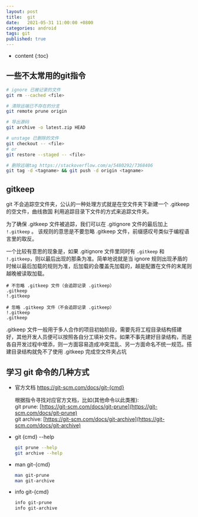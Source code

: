 ```yaml
---
layout: post
title:  git
date:   2021-05-31 11:00:00 +0800
categories: android
tags: git
published: true
---
```


* content
{:toc}

## 一些不太常用的git指令

```bash
# ignore 已被记录的文件
git rm --cached <file>

# 清除远端已不存在的分支
git remote prune origin

# 导出源码
git archive -o latest.zip HEAD

# unstage 已删除的文件
git checkout -- <file>
# or
git restore --staged -- <file>

# 删除远端tag https://stackoverflow.com/a/5480292/7368406
git tag -d <tagname> && git push -d origin <tagname>
```

## gitkeep

git 不会追踪空文件夹，公认的一种处理方式就是在空文件夹下新建一个 .gitkeep 的空文件，曲线救国 利用追踪目录下文件的方式来追踪文件夹。

为了确保 .gitkeep 文件被追踪，我们可以在 .gitignore 文件的最后加上 `!.gitkeep` 。
该规则的意思是不要忽略 .gitkeep 文件，前缀感叹号类似于编程语言里的取反。

一个比较有意思的现象是，如果 .gitignore 文件里同时有  `.gitkeep` 和 `!.gitkeep`，则以最后出现的那条为准。简单地说就是当 ignore 规则出现矛盾的时候以最后加载的规则为准，后加载的会覆盖先加载的，越是配置在文件的末尾则越晚被读取加载。

```.gitignore
# 不忽略 .gitkeep 文件（会追踪记录 .gitkeep）
.gitkeep
!.gitkeep
```

```.gitignore
# 忽略 .gitkeep 文件（不会追踪记录 .gitkeep）
!.gitkeep
.gitkeep
```

.gitkeep 文件一般用于多人合作的项目初始阶段，需要先将工程目录结构搭建好，其他开发人员便可以按照各自分工填补文件。如果不事先建好目录结构，而是各自开发过程中增添，则一方面容易造成冲突混乱、另一方面命名不统一规范。搭建目录结构就免不了使用 .gitkeep 完成空文件夹占坑

## 学习 git 命令的几种方式

* 官方文档 https://git-scm.com/docs/git-{cmd}

    根据指令寻找对应官方文档，比如(其他命令以此类推):
    <br>
    git prune: [https://git-scm.com/docs/git-prune](https://git-scm.com/docs/git-prune)
    <br>
    git archive: [https://git-scm.com/docs/git-archive](https://git-scm.com/docs/git-archive)

* git {cmd} --help

    ```bash
    git prune --help
    git archive --help
    ```

* man git-{cmd}

    ```bash
    man git-prune
    man git-archive
    ```

* info git-{cmd}

    ```bash
    info git-prune
    info git-archive
    ```

<!-- https://stackoverflow.com/questions/9591407/unstage-a-deleted-file-in-git -->